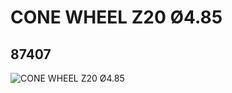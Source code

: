 # CONE WHEEL Z20 Ø4.85
## 87407
![CONE WHEEL Z20 Ø4.85](https://lc-www-live-s.legocdn.com/media/bricks/5/2/4558690.jpg)